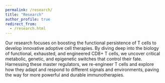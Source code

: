 ```yaml
---
permalink: /research/
title: "Research"
author_profile: true
redirect_from: 
  - /research.html
---
```


Our research focuses on boosting the functional persistence of T cells to develop innovative adoptive cell therapies. By diving deep into the biology of functional, exhausted, and engineered CD8+ T cells, we uncover critical metabolic, genetic, and epigenetic switches that control their fate. Harnessing these master regulators, we re-engineer T cells and explore how they adapt and respond to different signals and environments, paving the way for more powerful and durable immunotherapies.
